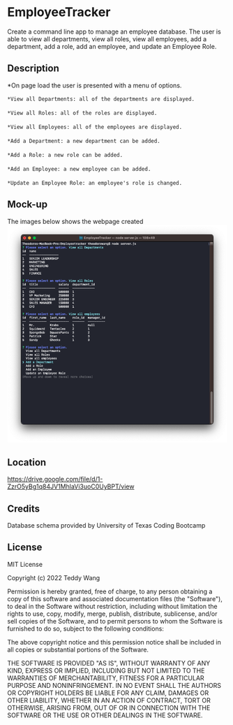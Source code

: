 # EmployeeTracker

Create a command line app to manage an employee database. The user is able to view all departments, view all roles, view all employees, add a department, add a role, add an employee, and update an Employee Role. 



## Description
*On page load the user is presented with a menu of options. 

    *View all Departments: all of the departments are displayed.

    *View all Roles: all of the roles are displayed.

    *View all Employees: all of the employees are displayed. 

    *Add a Department: a new department can be added.

    *Add a Role: a new role can be added.

    *Add an Employee: a new employee can be added.

    *Update an Employee Role: an employee's role is changed.   

## Mock-up
The images below shows the webpage created
![alt text](public/assets/titlepage.png)

## Location
https://drive.google.com/file/d/1-ZzrO5yBg1q84JV1MhlaVi3uoC0UyBPT/view

## Credits
Database schema provided by University of Texas Coding Bootcamp

## License
MIT License

Copyright (c) 2022 Teddy Wang

Permission is hereby granted, free of charge, to any person obtaining a copy
of this software and associated documentation files (the "Software"), to deal
in the Software without restriction, including without limitation the rights
to use, copy, modify, merge, publish, distribute, sublicense, and/or sell
copies of the Software, and to permit persons to whom the Software is
furnished to do so, subject to the following conditions:

The above copyright notice and this permission notice shall be included in all
copies or substantial portions of the Software.

THE SOFTWARE IS PROVIDED "AS IS", WITHOUT WARRANTY OF ANY KIND, EXPRESS OR
IMPLIED, INCLUDING BUT NOT LIMITED TO THE WARRANTIES OF MERCHANTABILITY,
FITNESS FOR A PARTICULAR PURPOSE AND NONINFRINGEMENT. IN NO EVENT SHALL THE
AUTHORS OR COPYRIGHT HOLDERS BE LIABLE FOR ANY CLAIM, DAMAGES OR OTHER
LIABILITY, WHETHER IN AN ACTION OF CONTRACT, TORT OR OTHERWISE, ARISING FROM,
OUT OF OR IN CONNECTION WITH THE SOFTWARE OR THE USE OR OTHER DEALINGS IN THE
SOFTWARE.